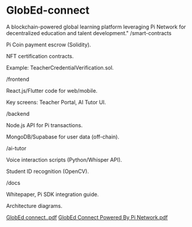 # GlobEd-connect
A blockchain-powered global learning platform leveraging Pi Network for decentralized education and talent development."
/smart-contracts

Pi Coin payment escrow (Solidity).

NFT certification contracts.

Example: TeacherCredentialVerification.sol.

/frontend

React.js/Flutter code for web/mobile.

Key screens: Teacher Portal, AI Tutor UI.

/backend

Node.js API for Pi transactions.

MongoDB/Supabase for user data (off-chain).

/ai-tutor

Voice interaction scripts (Python/Whisper API).

Student ID recognition (OpenCV).

/docs

Whitepaper, Pi SDK integration guide.

Architecture diagrams.

[GlobEd connect..pdf](https://github.com/user-attachments/files/20300929/GlobEd.connect.pdf)
[GlobEd Connect Powered By Pi Network.pdf](https://github.com/user-attachments/files/20300922/GlobEd.Connect.Powered.By.Pi.Network.pdf)
